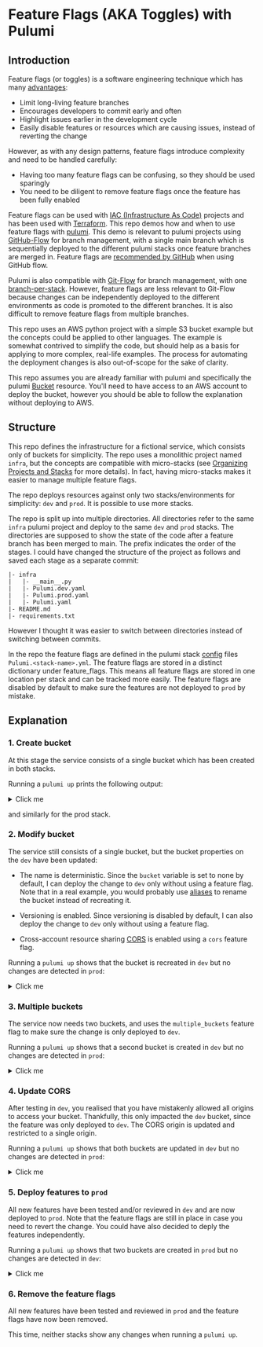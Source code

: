 # Feature Flags (AKA Toggles) with Pulumi

## Introduction

Feature flags (or toggles) is a software engineering technique which has many [advantages](https://martinfowler.com/articles/feature-toggles.html):

- Limit long-living feature branches
- Encourages developers to commit early and often
- Highlight issues earlier in the development cycle
- Easily disable features or resources which are causing issues, instead of reverting the change

However, as with any design patterns, feature flags introduce complexity and need to be handled carefully:

- Having too many feature flags can be confusing, so they should be used sparingly
- You need to be diligent to remove feature flags once the feature has been fully enabled

Feature flags can be used with [IAC (Infrastructure As Code)](https://en.wikipedia.org/wiki/Infrastructure_as_code) projects and has been used with [Terraform](https://build5nines.com/terraform-feature-flags-environment-toggle-design-patterns/). This repo demos how and when to use feature flags with [pulumi](https://www.pulumi.com/docs/). This demo is relevant to pulumi projects using [GitHub-Flow](https://docs.github.com/en/get-started/quickstart/github-flow) for branch management, with a single main branch which is sequentially deployed to the different pulumi stacks once feature branches are merged in. Feature flags are [recommended by GitHub](https://github.blog/2021-04-27-ship-code-faster-safer-feature-flags/) when using GitHub flow.

Pulumi is also compatible with [Git-Flow](https://www.atlassian.com/git/tutorials/comparing-workflows/gitflow-workflow) for branch management, with one [branch-per-stack](https://www.pulumi.com/docs/guides/continuous-delivery/). However, feature flags are less relevant to Git-Flow because changes can be independently deployed to the different environments as code is promoted to the different branches. It is also difficult to remove feature flags from multiple branches.

This repo uses an AWS python project with a simple S3 bucket example but the concepts could be applied to other languages. The example is somewhat contrived to simplify the code, but should help as a basis for applying to more complex, real-life examples. The process for automating the deployment changes is also out-of-scope for the sake of clarity.

This repo assumes you are already familiar with pulumi and specifically the pulumi [Bucket](https://www.pulumi.com/registry/packages/aws/api-docs/s3/bucket/) resource. You'll need to have access to an AWS account to deploy the bucket, however you should be able to follow the explanation without deploying to AWS. 

## Structure

This repo defines the infrastructure for a fictional service, which consists only of buckets for simplicity. The repo uses a monolithic project named `infra`, but the concepts are compatible with micro-stacks (see [Organizing Projects and Stacks](https://www.pulumi.com/docs/guides/organizing-projects-stacks/) for more details). In fact, having micro-stacks makes it easier to manage multiple feature flags.
 
The repo deploys resources against only two stacks/environments for simplicity: `dev` and `prod`. It is possible to use more stacks.

The repo is split up into multiple directories. All directories refer to the same `infra` pulumi project and deploy to the same `dev` and `prod` stacks. The directories are supposed to show the state of the code after a feature branch has been merged to main. The prefix indicates the order of the stages. I could have changed the structure of the project as follows and saved each stage as a separate commit:

```
|- infra
|   |- __main__.py
|   |- Pulumi.dev.yaml
|   |- Pulumi.prod.yaml
|   |- Pulumi.yaml
|- README.md
|- requirements.txt
```

However I thought it was easier to switch between directories instead of switching between commits.

In the repo the feature flags are defined in the pulumi stack [config](https://www.pulumi.com/docs/intro/concepts/config/) files `Pulumi.<stack-name>.yml`. The feature flags are stored in a distinct dictionary under feature_flags. This means all feature flags are stored in one location per stack and can be tracked more easily. The feature flags are disabled by default to make sure the features are not deployed to `prod` by mistake.

## Explanation

### 1. Create bucket

At this stage the service consists of a single bucket which has been created in both stacks.

Running a `pulumi up` prints the following output:

<details>
  <summary>Click me</summary>

    Updating (dev):
        Type                 Name           Status      
    +   pulumi:pulumi:Stack  infra-dev      created     
    +   └─ aws:s3:Bucket     my-bucket-dev  created
     
    Outputs:
        bucket_name: "my-bucket-dev-9be74da"

    Resources:
        + 2 created

</details>

and similarly for the prod stack.

### 2. Modify bucket

The service still consists of a single bucket, but the bucket properties on the `dev` have been updated:

- The name is deterministic. Since the `bucket` variable is set to none by default, I can deploy the change to `dev` only without using a feature flag. Note that in a real example, you would probably use [aliases](https://www.pulumi.com/docs/intro/concepts/resources/options/aliases/) to rename the bucket instead of recreating it.
  
- Versioning is enabled. Since versioning is disabled by default, I can also deploy the change to `dev` only without using a feature flag.

- Cross-account resource sharing [CORS](https://docs.aws.amazon.com/AmazonS3/latest/userguide/cors.html) is enabled using a `cors` feature flag. 

Running a `pulumi up` shows that the bucket is recreated in `dev` but no changes are detected in `prod`:

<details>
  <summary>Click me</summary>

    Updating (dev):
        Type                 Name           Status       Info
        pulumi:pulumi:Stack  infra-dev                   
    +-  └─ aws:s3:Bucket     my-bucket-dev  replaced     [diff: ~bucket,corsRules,versioning]
    
    Outputs:
    ~ bucket_name: "my-bucket-dev-9be74da" => => "my-bucket-dev-soumaya.mauthoor"

    Resources:
        +-1 replaced
        1 unchanged
 
    Updating (prod):
        Type                 Name        Status     
        pulumi:pulumi:Stack  infra-prod             
    
    Outputs:
        bucket_name: "my-bucket-prod-e246589"

    Resources:
        2 unchanged

</details>

### 3. Multiple buckets

The service now needs two buckets, and uses the `multiple_buckets` feature flag to make sure the change is only deployed to `dev`. 

Running a `pulumi up` shows that a second bucket is created in `dev` but no changes are detected in `prod`:

<details>
  <summary>Click me</summary>

    Updating (dev):
        Type                 Name             Status      
        pulumi:pulumi:Stack  infra-dev                    
    +   ├─ aws:s3:Bucket     my-bucket-2-dev  created     
    +   ├─ aws:s3:Bucket     my-bucket-1-dev  created     
    -   └─ aws:s3:Bucket     my-bucket-dev    deleted     
    
    Outputs:
    - bucket_name                                                                  : "my-bucket-dev-soumaya.mauthoor"
    + {'fixed': True, 'name': 'my-bucket-1', 'versioning': {'enabled': True}}-name : "my-bucket-1-dev-soumaya.mauthoor"
    + {'fixed': True, 'name': 'my-bucket-2', 'versioning': {'enabled': False}}-name: "my-bucket-2-dev-soumaya.mauthoor"

    Resources:
        + 2 created
        - 1 deleted
        3 changes. 1 unchanged

</details>

### 4. Update CORS

After testing in `dev`, you realised that you have mistakenly allowed all origins to access your bucket. Thankfully, this only impacted the `dev` bucket, since the feature was only deployed to `dev`. The CORS origin is updated and restricted to a single origin.

Running a `pulumi up` shows that both buckets are updated in `dev` but no changes are detected in `prod`:

<details>
  <summary>Click me</summary>

    Updating (dev):
        Type                 Name             Status      Info
        pulumi:pulumi:Stack  infra-dev                    
    ~   ├─ aws:s3:Bucket     my-bucket-1-dev  updated     [diff: ~corsRules]
    ~   └─ aws:s3:Bucket     my-bucket-2-dev  updated     [diff: ~corsRules]
    
    Outputs:
        {'fixed': True, 'name': 'my-bucket-1', 'versioning': {'enabled': True}}-name : "my-bucket-1-dev-soumaya.mauthoor"
        {'fixed': True, 'name': 'my-bucket-2', 'versioning': {'enabled': False}}-name: "my-bucket-2-dev-soumaya.mauthoor"

    Resources:
        ~ 2 updated
        1 unchanged

</details>

### 5. Deploy features to `prod`

All new features have been tested and/or reviewed in `dev` and are now deployed to `prod`. Note that the feature flags are still in place in case you need to revert the change. You could have also decided to deply the features independently.

Running a `pulumi up` shows that two buckets are created in `prod` but no changes are detected in `dev`:

<details>
  <summary>Click me</summary>

    Updating (prod):
        Type                 Name              Status      
        pulumi:pulumi:Stack  infra-prod                    
    +   ├─ aws:s3:Bucket     my-bucket-2-prod  created     
    +   ├─ aws:s3:Bucket     my-bucket-1-prod  created     
    -   └─ aws:s3:Bucket     my-bucket-prod    deleted     
    
    Outputs:
    - bucket_name                                                                  : "my-bucket-prod-e246589"
    + {'fixed': True, 'name': 'my-bucket-1', 'versioning': {'enabled': True}}-name : "my-bucket-1-prod-soumaya.mauthoor"
    + {'fixed': True, 'name': 'my-bucket-2', 'versioning': {'enabled': False}}-name: "my-bucket-2-prod-soumaya.mauthoor"

    Resources:
        + 2 created
        - 1 deleted
        3 changes. 1 unchanged

</details>

### 6. Remove the feature flags

All new features have been tested and reviewed in `prod` and the feature flags have now been removed.

This time, neither stacks show any changes when running a `pulumi up`.
